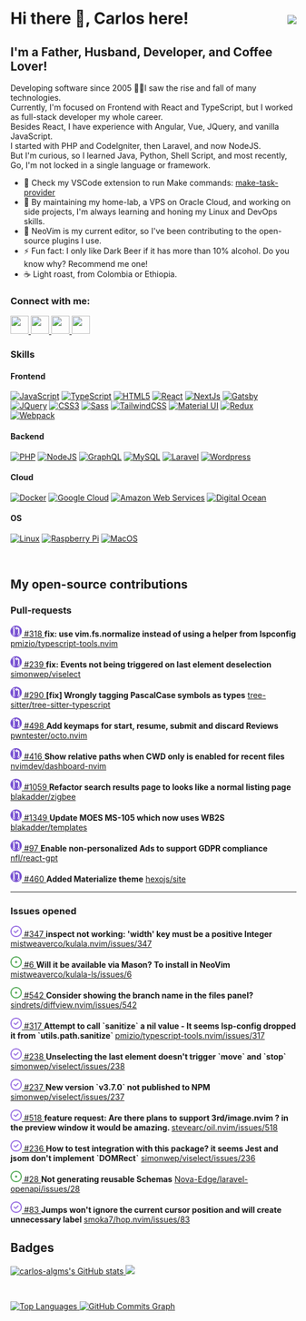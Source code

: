 <h1>
  Hi there 👋, Carlos here!
  <a href="https://www.github.com/carlos-algms" target="_blank" rel="noreferrer" style="float: right">
    <img src="https://img.shields.io/github/followers/carlos-algms?logo=github&style=for-the-badge&color=0891b2&labelColor=1c1917" />
  </a>
</h1>
<h2>I'm a Father, Husband, Developer, and Coffee Lover!</h2>
<p>
  Developing software since 2005 👴🏻I saw the rise and fall of many technologies.<br />
  Currently, I'm focused on Frontend with React and TypeScript, but I worked as full-stack developer my whole career.<br />
  Besides React, I have experience with Angular, Vue, JQuery, and vanilla JavaScript.<br />
  I started with PHP and CodeIgniter, then Laravel, and now NodeJS.<br />
  But I'm curious, so I learned Java, Python, Shell Script, and most recently, Go, I'm not locked in a single language or framework.
</p>
<ul>
  <li>
    🔭 Check my VSCode extension to run Make commands:
    <a href="https://github.com/carlos-algms/vscode-make-task-provider">make-task-provider</a>
  </li>
  <li>🌱 By maintaining my home-lab, a VPS on Oracle Cloud, and working on side projects, I'm always learning and honing my Linux and DevOps skills.</li>
  <li>👯 NeoVim is my current editor, so I've been contributing to the open-source plugins I use.</li>
  <li>⚡ Fun fact: I only like Dark Beer if it has more than 10% alcohol. Do you know why? Recommend me one!</li>
  <li>☕️ Light roast, from Colombia or Ethiopia.</li>
</ul>
<h3>Connect with me:</h3>
<p align="left">
  <a href="https://www.github.com/carlos-algms" target="_blank" rel="noreferrer" title="GitHub">
    <picture>
      <source
        media="(prefers-color-scheme: dark)"
        srcset="https://raw.githubusercontent.com/danielcranney/readme-generator/main/public/icons/socials/github-dark.svg"
      />
      <source
        media="(prefers-color-scheme: light)"
        srcset="https://raw.githubusercontent.com/danielcranney/readme-generator/main/public/icons/socials/github.svg"
      />
      <img src="https://raw.githubusercontent.com/danielcranney/readme-generator/main/public/icons/socials/github-dark.svg" width="32" height="32" />
    </picture>
  </a>
  <a href="https://www.linkedin.com/in/carlosalgms/?locale=en_US" target="_blank" rel="noreferrer" title="LinkedIn">
    <picture>
      <source
        media="(prefers-color-scheme: dark)"
        srcset="https://raw.githubusercontent.com/danielcranney/readme-generator/main/public/icons/socials/linkedin-dark.svg"
      />
      <source
        media="(prefers-color-scheme: light)"
        srcset="https://raw.githubusercontent.com/danielcranney/readme-generator/main/public/icons/socials/linkedin.svg"
      />
      <img src="https://raw.githubusercontent.com/danielcranney/readme-generator/main/public/icons/socials/linkedin.svg" width="32" height="32" />
    </picture>
  </a>
  <a href="http://www.medium.com/@carlos-algms" target="_blank" rel="noreferrer" title="Medium">
    <picture>
      <source
        media="(prefers-color-scheme: dark)"
        srcset="https://raw.githubusercontent.com/danielcranney/readme-generator/main/public/icons/socials/medium-dark.svg"
      />
      <source
        media="(prefers-color-scheme: light)"
        srcset="https://raw.githubusercontent.com/danielcranney/readme-generator/main/public/icons/socials/medium.svg"
      />
      <img src="https://raw.githubusercontent.com/danielcranney/readme-generator/main/public/icons/socials/medium.svg" width="32" height="32" />
    </picture>
  </a>
  <a href="https://www.x.com/carlos_algms" target="_blank" rel="noreferrer" title="X / Twitter">
    <picture>
      <source
        media="(prefers-color-scheme: dark)"
        srcset="https://raw.githubusercontent.com/danielcranney/readme-generator/main/public/icons/socials/twitter-dark.svg"
      />
      <source
        media="(prefers-color-scheme: light)"
        srcset="https://raw.githubusercontent.com/danielcranney/readme-generator/main/public/icons/socials/twitter.svg"
      />
      <img src="https://raw.githubusercontent.com/danielcranney/readme-generator/main/public/icons/socials/twitter.svg" width="32" height="32" />
    </picture>
  </a>
</p>
<h3>Skills</h3>
<h4>Frontend</h4>
<a href="https://developer.mozilla.org/en-US/docs/Web/JavaScript" target="_blank" rel="noreferrer"
  ><img
    src="https://raw.githubusercontent.com/danielcranney/readme-generator/main/public/icons/skills/javascript-colored.svg"
    width="36"
    height="36"
    alt="JavaScript"
/></a>
<a href="https://www.typescriptlang.org/" target="_blank" rel="noreferrer" title="TypeScript"
  ><img
    src="https://raw.githubusercontent.com/danielcranney/readme-generator/main/public/icons/skills/typescript-colored.svg"
    width="36"
    height="36"
    alt="TypeScript"
/></a>
<a href="https://developer.mozilla.org/en-US/docs/Glossary/HTML5" target="_blank" rel="noreferrer"
  ><img src="https://raw.githubusercontent.com/danielcranney/readme-generator/main/public/icons/skills/html5-colored.svg" width="36" height="36" alt="HTML5"
/></a>
<a href="https://reactjs.org/" target="_blank" rel="noreferrer" title="React"
  ><img src="https://raw.githubusercontent.com/danielcranney/readme-generator/main/public/icons/skills/react-colored.svg" width="36" height="36" alt="React"
/></a>
<a href="https://nextjs.org/docs" target="_blank" rel="noreferrer" title="NextJs"
  ><img src="https://raw.githubusercontent.com/danielcranney/readme-generator/main/public/icons/skills/nextjs.svg" width="36" height="36" alt="NextJs"
/></a>
<a href="https://www.gatsbyjs.com/" target="_blank" rel="noreferrer" title="Gatsby"
  ><img src="https://raw.githubusercontent.com/danielcranney/readme-generator/main/public/icons/skills/gatsby-colored.svg" width="36" height="36" alt="Gatsby"
/></a>
<a href="https://jquery.com/" target="_blank" rel="noreferrer" title="JQuery"
  ><img src="https://raw.githubusercontent.com/danielcranney/readme-generator/main/public/icons/skills/jquery-colored.svg" width="36" height="36" alt="JQuery"
/></a>
<a href="https://www.w3.org/TR/CSS/#css" target="_blank" rel="noreferrer" title="CSS3"
  ><img src="https://raw.githubusercontent.com/danielcranney/readme-generator/main/public/icons/skills/css3-colored.svg" width="36" height="36" alt="CSS3"
/></a>
<a href="https://sass-lang.com/" target="_blank" rel="noreferrer" title="Sass"
  ><img src="https://raw.githubusercontent.com/danielcranney/readme-generator/main/public/icons/skills/sass-colored.svg" width="36" height="36" alt="Sass"
/></a>
<a href="https://tailwindcss.com/" target="_blank" rel="noreferrer" title="TailwindCSS"
  ><img
    src="https://raw.githubusercontent.com/danielcranney/readme-generator/main/public/icons/skills/tailwindcss-colored.svg"
    width="36"
    height="36"
    alt="TailwindCSS"
/></a>
<a href="https://mui.com/" target="_blank" rel="noreferrer" title="Material UI"
  ><img
    src="https://raw.githubusercontent.com/danielcranney/readme-generator/main/public/icons/skills/materialui-colored.svg"
    width="36"
    height="36"
    alt="Material UI"
/></a>
<a href="https://redux.js.org/" target="_blank" rel="noreferrer" title="Redux"
  ><img src="https://raw.githubusercontent.com/danielcranney/readme-generator/main/public/icons/skills/redux-colored.svg" width="36" height="36" alt="Redux"
/></a>
<a href="https://webpack.js.org/" target="_blank" rel="noreferrer" title="Webpack"
  ><img
    src="https://raw.githubusercontent.com/danielcranney/readme-generator/main/public/icons/skills/webpack-colored.svg"
    width="36"
    height="36"
    alt="Webpack"
/></a>
<h4>Backend</h4>
<a href="https://www.php.net/" target="_blank" rel="noreferrer" title="PHP"
  ><img src="https://raw.githubusercontent.com/danielcranney/readme-generator/main/public/icons/skills/php-colored.svg" width="36" height="36" alt="PHP"
/></a>
<a href="https://nodejs.org/en/" target="_blank" rel="noreferrer" title="NodeJS"
  ><img src="https://raw.githubusercontent.com/danielcranney/readme-generator/main/public/icons/skills/nodejs-colored.svg" width="36" height="36" alt="NodeJS"
/></a>
<a href="https://graphql.org/" target="_blank" rel="noreferrer" title="GraphQL"
  ><img
    src="https://raw.githubusercontent.com/danielcranney/readme-generator/main/public/icons/skills/graphql-colored.svg"
    width="36"
    height="36"
    alt="GraphQL"
/></a>
<a href="https://www.mysql.com/" target="_blank" rel="noreferrer" title="MySQL"
  ><img src="https://raw.githubusercontent.com/danielcranney/readme-generator/main/public/icons/skills/mysql-colored.svg" width="36" height="36" alt="MySQL"
/></a>
<a href="https://laravel.com/" target="_blank" rel="noreferrer" title="Laravel"
  ><img
    src="https://raw.githubusercontent.com/danielcranney/readme-generator/main/public/icons/skills/laravel-colored.svg"
    width="36"
    height="36"
    alt="Laravel"
/></a>
<a href="https://wordpress.com" target="_blank" rel="noreferrer" title="Wordpress"
  ><img
    src="https://raw.githubusercontent.com/danielcranney/readme-generator/main/public/icons/skills/wordpress-colored.svg"
    width="36"
    height="36"
    alt="Wordpress"
/></a>
<h4>Cloud</h4>
<a href="https://www.docker.com/" target="_blank" rel="noreferrer" title="Docker"
  ><img src="https://raw.githubusercontent.com/danielcranney/readme-generator/main/public/icons/skills/docker-colored.svg" width="36" height="36" alt="Docker"
/></a>
<a href="https://cloud.google.com/" target="_blank" rel="noreferrer" title="Google Cloud"
  ><img
    src="https://raw.githubusercontent.com/danielcranney/readme-generator/main/public/icons/skills/googlecloud-colored.svg"
    width="36"
    height="36"
    alt="Google Cloud"
/></a>
<a href="https://aws.amazon.com" target="_blank" rel="noreferrer" title="Amazon Web Services"
  ><img
    src="https://raw.githubusercontent.com/danielcranney/readme-generator/main/public/icons/skills/aws.svg"
    width="36"
    height="36"
    alt="Amazon Web Services"
/></a>
<a href="https://www.digitalocean.com" target="_blank" rel="noreferrer" title="Digital Ocean"
  ><img
    src="https://raw.githubusercontent.com/danielcranney/readme-generator/main/public/icons/skills/digitalocean-colored.svg"
    width="36"
    height="36"
    alt="Digital Ocean"
/></a>
<h4>OS</h4>
<a href="https://www.linux.org" target="_blank" rel="noreferrer" title="Linux"
  ><img src="https://raw.githubusercontent.com/danielcranney/readme-generator/main/public/icons/skills/linux-colored.svg" width="36" height="36" alt="Linux"
/></a>
<a href="https://www.raspberrypi.org/" target="_blank" rel="noreferrer" title="Raspberry Pi"
  ><img
    src="https://raw.githubusercontent.com/danielcranney/readme-generator/main/public/icons/skills/raspberrypi-colored.svg"
    width="36"
    height="36"
    alt="Raspberry Pi"
/></a>
<a href="https://apple.com" target="_blank" rel="noreferrer" title="MacOS"
  ><img src="https://raw.githubusercontent.com/danielcranney/readme-generator/main/public/icons/skills/macos.svg" width="36" height="36" alt="MacOS"
/></a>
<p>&nbsp;</p>
<h2>My open-source contributions</h2>
<h3>Pull-requests</h3>
  <p>
    <a href="https://github.com/pmizio/typescript-tools.nvim/pull/318">
        <img
          src="https://raw.githubusercontent.com/carlos-algms/carlos-algms/refs/heads/scrape-github/images/pr-closed.svg"
          width="20"
          height="20"
          alt="pr closed"
          title="PR closed"
        />
      #318
    </a>
    <b>fix: use vim.fs.normalize instead of using a helper from lspconfig</b>
    <a href="https://github.com/pmizio/typescript-tools.nvim">
      pmizio/typescript-tools.nvim
    </a>
  </p>
  <p>
    <a href="https://github.com/simonwep/viselect/pull/239">
        <img
          src="https://raw.githubusercontent.com/carlos-algms/carlos-algms/refs/heads/scrape-github/images/pr-closed.svg"
          width="20"
          height="20"
          alt="pr closed"
          title="PR closed"
        />
      #239
    </a>
    <b>fix: Events not being triggered on last element deselection</b>
    <a href="https://github.com/simonwep/viselect">
      simonwep/viselect
    </a>
  </p>
  <p>
    <a href="https://github.com/tree-sitter/tree-sitter-typescript/pull/290">
        <img
          src="https://raw.githubusercontent.com/carlos-algms/carlos-algms/refs/heads/scrape-github/images/pr-closed.svg"
          width="20"
          height="20"
          alt="pr closed"
          title="PR closed"
        />
      #290
    </a>
    <b>[fix] Wrongly tagging PascalCase symbols as types</b>
    <a href="https://github.com/tree-sitter/tree-sitter-typescript">
      tree-sitter/tree-sitter-typescript
    </a>
  </p>
  <p>
    <a href="https://github.com/pwntester/octo.nvim/pull/498">
        <img
          src="https://raw.githubusercontent.com/carlos-algms/carlos-algms/refs/heads/scrape-github/images/pr-closed.svg"
          width="20"
          height="20"
          alt="pr closed"
          title="PR closed"
        />
      #498
    </a>
    <b>Add keymaps for start, resume, submit and discard Reviews</b>
    <a href="https://github.com/pwntester/octo.nvim">
      pwntester/octo.nvim
    </a>
  </p>
  <p>
    <a href="https://github.com/nvimdev/dashboard-nvim/pull/416">
        <img
          src="https://raw.githubusercontent.com/carlos-algms/carlos-algms/refs/heads/scrape-github/images/pr-closed.svg"
          width="20"
          height="20"
          alt="pr closed"
          title="PR closed"
        />
      #416
    </a>
    <b>Show relative paths when CWD only is enabled for recent files</b>
    <a href="https://github.com/nvimdev/dashboard-nvim">
      nvimdev/dashboard-nvim
    </a>
  </p>
  <p>
    <a href="https://github.com/blakadder/zigbee/pull/1059">
        <img
          src="https://raw.githubusercontent.com/carlos-algms/carlos-algms/refs/heads/scrape-github/images/pr-closed.svg"
          width="20"
          height="20"
          alt="pr closed"
          title="PR closed"
        />
      #1059
    </a>
    <b>Refactor search results page to looks like a normal listing page</b>
    <a href="https://github.com/blakadder/zigbee">
      blakadder/zigbee
    </a>
  </p>
  <p>
    <a href="https://github.com/blakadder/templates/pull/1349">
        <img
          src="https://raw.githubusercontent.com/carlos-algms/carlos-algms/refs/heads/scrape-github/images/pr-closed.svg"
          width="20"
          height="20"
          alt="pr closed"
          title="PR closed"
        />
      #1349
    </a>
    <b>Update MOES MS-105 which now uses WB2S</b>
    <a href="https://github.com/blakadder/templates">
      blakadder/templates
    </a>
  </p>
  <p>
    <a href="https://github.com/nfl/react-gpt/pull/97">
        <img
          src="https://raw.githubusercontent.com/carlos-algms/carlos-algms/refs/heads/scrape-github/images/pr-closed.svg"
          width="20"
          height="20"
          alt="pr closed"
          title="PR closed"
        />
      #97
    </a>
    <b>Enable non-personalized Ads to support GDPR compliance </b>
    <a href="https://github.com/nfl/react-gpt">
      nfl/react-gpt
    </a>
  </p>
  <p>
    <a href="https://github.com/hexojs/site/pull/460">
        <img
          src="https://raw.githubusercontent.com/carlos-algms/carlos-algms/refs/heads/scrape-github/images/pr-closed.svg"
          width="20"
          height="20"
          alt="pr closed"
          title="PR closed"
        />
      #460
    </a>
    <b>Added Materialize theme</b>
    <a href="https://github.com/hexojs/site">
      hexojs/site
    </a>
  </p>
<hr />
<h3>Issues opened</h3>
  <p>
    <a href="https://github.com/mistweaverco/kulala.nvim/issues/347">
        <img
          src="https://raw.githubusercontent.com/carlos-algms/carlos-algms/refs/heads/scrape-github/images/issue-closed.svg"
          width="20"
          height="20"
          alt="pr closed"
          title="PR closed"
        />
      #347
    </a>
    <b>inspect not working: 'width' key must be a positive Integer</b>
    <a href="https://github.com/mistweaverco/kulala.nvim/issues/347">
      mistweaverco/kulala.nvim/issues/347
    </a>
  </p>
  <p>
    <a href="https://github.com/mistweaverco/kulala-ls/issues/6">
        <img
          src="https://raw.githubusercontent.com/carlos-algms/carlos-algms/refs/heads/scrape-github/images/issue-open.svg"
          width="20"
          height="20"
          alt="pr open"
          title="PR open"
        />
      #6
    </a>
    <b>Will it be available via Mason? To install in NeoVim</b>
    <a href="https://github.com/mistweaverco/kulala-ls/issues/6">
      mistweaverco/kulala-ls/issues/6
    </a>
  </p>
  <p>
    <a href="https://github.com/sindrets/diffview.nvim/issues/542">
        <img
          src="https://raw.githubusercontent.com/carlos-algms/carlos-algms/refs/heads/scrape-github/images/issue-open.svg"
          width="20"
          height="20"
          alt="pr open"
          title="PR open"
        />
      #542
    </a>
    <b>Consider showing the branch name in the files panel? </b>
    <a href="https://github.com/sindrets/diffview.nvim/issues/542">
      sindrets/diffview.nvim/issues/542
    </a>
  </p>
  <p>
    <a href="https://github.com/pmizio/typescript-tools.nvim/issues/317">
        <img
          src="https://raw.githubusercontent.com/carlos-algms/carlos-algms/refs/heads/scrape-github/images/issue-closed.svg"
          width="20"
          height="20"
          alt="pr closed"
          title="PR closed"
        />
      #317
    </a>
    <b>Attempt to call `sanitize` a nil value - It seems lsp-config dropped it from `utils.path.sanitize` </b>
    <a href="https://github.com/pmizio/typescript-tools.nvim/issues/317">
      pmizio/typescript-tools.nvim/issues/317
    </a>
  </p>
  <p>
    <a href="https://github.com/simonwep/viselect/issues/238">
        <img
          src="https://raw.githubusercontent.com/carlos-algms/carlos-algms/refs/heads/scrape-github/images/issue-closed.svg"
          width="20"
          height="20"
          alt="pr closed"
          title="PR closed"
        />
      #238
    </a>
    <b>Unselecting the last element doesn't trigger `move` and `stop`</b>
    <a href="https://github.com/simonwep/viselect/issues/238">
      simonwep/viselect/issues/238
    </a>
  </p>
  <p>
    <a href="https://github.com/simonwep/viselect/issues/237">
        <img
          src="https://raw.githubusercontent.com/carlos-algms/carlos-algms/refs/heads/scrape-github/images/issue-closed.svg"
          width="20"
          height="20"
          alt="pr closed"
          title="PR closed"
        />
      #237
    </a>
    <b>New version `v3.7.0` not published to NPM</b>
    <a href="https://github.com/simonwep/viselect/issues/237">
      simonwep/viselect/issues/237
    </a>
  </p>
  <p>
    <a href="https://github.com/stevearc/oil.nvim/issues/518">
        <img
          src="https://raw.githubusercontent.com/carlos-algms/carlos-algms/refs/heads/scrape-github/images/issue-closed.svg"
          width="20"
          height="20"
          alt="pr closed"
          title="PR closed"
        />
      #518
    </a>
    <b>feature request: Are there plans to support 3rd/image.nvim ? in the preview window it would be amazing. </b>
    <a href="https://github.com/stevearc/oil.nvim/issues/518">
      stevearc/oil.nvim/issues/518
    </a>
  </p>
  <p>
    <a href="https://github.com/simonwep/viselect/issues/236">
        <img
          src="https://raw.githubusercontent.com/carlos-algms/carlos-algms/refs/heads/scrape-github/images/issue-closed.svg"
          width="20"
          height="20"
          alt="pr closed"
          title="PR closed"
        />
      #236
    </a>
    <b>How to test integration with this package? it seems Jest and jsom don't implement `DOMRect`</b>
    <a href="https://github.com/simonwep/viselect/issues/236">
      simonwep/viselect/issues/236
    </a>
  </p>
  <p>
    <a href="https://github.com/Nova-Edge/laravel-openapi/issues/28">
        <img
          src="https://raw.githubusercontent.com/carlos-algms/carlos-algms/refs/heads/scrape-github/images/issue-open.svg"
          width="20"
          height="20"
          alt="pr open"
          title="PR open"
        />
      #28
    </a>
    <b>Not generating reusable Schemas</b>
    <a href="https://github.com/Nova-Edge/laravel-openapi/issues/28">
      Nova-Edge/laravel-openapi/issues/28
    </a>
  </p>
  <p>
    <a href="https://github.com/smoka7/hop.nvim/issues/83">
        <img
          src="https://raw.githubusercontent.com/carlos-algms/carlos-algms/refs/heads/scrape-github/images/issue-closed.svg"
          width="20"
          height="20"
          alt="pr closed"
          title="PR closed"
        />
      #83
    </a>
    <b>Jumps won't ignore the current cursor position and will create unnecessary label</b>
    <a href="https://github.com/smoka7/hop.nvim/issues/83">
      smoka7/hop.nvim/issues/83
    </a>
  </p>
<h2>Badges</h2>
<a href="http://www.github.com/carlos-algms">
  <img
    src="https://github-readme-stats.vercel.app/api?username=carlos-algms&show_icons=true&hide=&count_private=true&title_color=0891b2&text_color=ffffff&icon_color=0891b2&bg_color=1c1917&hide_border=true&show_icons=true"
    alt="carlos-algms's GitHub stats"
  />
</a>
<a href="http://www.github.com/carlos-algms">
  <img
    src="https://github-readme-streak-stats.herokuapp.com/?user=carlos-algms&stroke=ffffff&background=1c1917&ring=0891b2&fire=0891b2&currStreakNum=ffffff&currStreakLabel=0891b2&sideNums=ffffff&sideLabels=ffffff&dates=ffffff&hide_border=true"
  />
</a>
<p>&nbsp;</p>
<a href="https://github.com/carlos-algms" align="left">
  <img
    src="https://github-readme-stats.vercel.app/api/top-langs/?username=carlos-algms&langs_count=10&title_color=0891b2&text_color=ffffff&icon_color=0891b2&bg_color=1c1917&hide_border=true&locale=en&custom_title=Top%20%Languages"
    alt="Top Languages"
  />
</a>
<a href="http://www.github.com/carlos-algms">
  <img
    src="https://github-readme-activity-graph.cyclic.app/graph?username=carlos-algms&bg_color=1c1917&color=ffffff&line=0891b2&point=ffffff&area_color=1c1917&area=true&hide_border=true&custom_title=GitHub%20Commits%20Graph"
    alt="GitHub Commits Graph"
  />
</a>